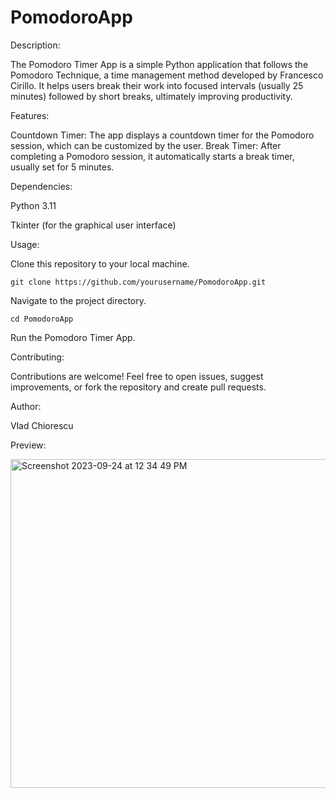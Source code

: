 # PomodoroApp

Description:

The Pomodoro Timer App is a simple Python application that follows the Pomodoro Technique, a time management method developed by Francesco Cirillo. It helps users break their work into focused intervals (usually 25 minutes) followed by short breaks, ultimately improving productivity.

Features:

Countdown Timer: The app displays a countdown timer for the Pomodoro session, which can be customized by the user.
Break Timer: After completing a Pomodoro session, it automatically starts a break timer, usually set for 5 minutes.

Dependencies:

Python 3.11

Tkinter (for the graphical user interface)

Usage:

Clone this repository to your local machine.

```git clone https://github.com/yourusername/PomodoroApp.git```

Navigate to the project directory.

```cd PomodoroApp```

Run the Pomodoro Timer App.

Contributing:

Contributions are welcome! Feel free to open issues, suggest improvements, or fork the repository and create pull requests.

Author:

Vlad Chiorescu

Preview:

<img width="526" alt="Screenshot 2023-09-24 at 12 34 49 PM" src="https://github.com/VldTheKing/PomodoroApp/assets/69807993/44ea3fa1-434b-4bce-b8ac-cde3d3811d5a">


